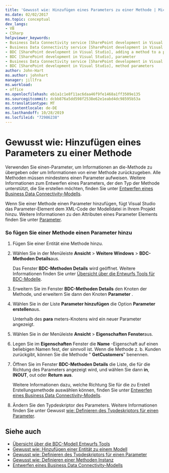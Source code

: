 ```yaml
---
title: 'Gewusst wie: Hinzufügen eines Parameters zu einer Methode | Microsoft-Dokumentation'
ms.date: 02/02/2017
ms.topic: conceptual
dev_langs:
- VB
- CSharp
helpviewer_keywords:
- Business Data Connectivity service [SharePoint development in Visual Studio], adding a method to a parameter
- Business Data Connectivity service [SharePoint development in Visual Studio], parameter
- BDC [SharePoint development in Visual Studio], adding a method to a parameter
- BDC [SharePoint development in Visual Studio], parameter
- Business Data Connectivity service [SharePoint development in Visual Studio], method parameters
- BDC [SharePoint development in Visual Studio], method parameters
author: John-Hart
ms.author: johnhart
manager: jillfra
ms.workload:
- office
ms.openlocfilehash: eb1a1c1e8f11ac6daa46f9fe1468a1ff3509e135
ms.sourcegitcommit: dcbb876a5dd598f2538e62e1eabd4dc98595b53a
ms.translationtype: MT
ms.contentlocale: de-DE
ms.lasthandoff: 10/28/2019
ms.locfileid: "72986238"
---
```

# <a name="how-to-add-a-parameter-to-a-method"></a>Gewusst wie: Hinzufügen eines Parameters zu einer Methode
  Verwenden Sie einen-Parameter, um Informationen an die-Methode zu übergeben oder um Informationen von einer Methode zurückzugeben. Alle Methoden müssen mindestens einen Parameter aufweisen. Weitere Informationen zum Entwerfen eines Parameters, der den Typ der Methode unterstützt, die Sie erstellen möchten, finden Sie unter [Entwerfen eines Business Data Connectivity-Modells](../sharepoint/designing-a-business-data-connectivity-model.md).

 Wenn Sie einer Methode einen Parameter hinzufügen, fügt Visual Studio das Parameter-Element dem XML-Code der Modelldatei in Ihrem Projekt hinzu. Weitere Informationen zu den Attributen eines Parameter Elements finden Sie unter [Parameter](/previous-versions/office/developer/sharepoint-2010/ee557705(v=office.14)).

### <a name="to-add-a-parameter-to-a-method"></a>So fügen Sie einer Methode einen Parameter hinzu

1. Fügen Sie einer Entität eine Methode hinzu.

2. Wählen Sie in der Menüleiste **Ansicht** > **Weitere Windows** > **BDC-Methoden Details**aus.

     Das Fenster **BDC-Methoden Details** wird geöffnet. Weitere Informationen finden Sie unter [Übersicht über die Entwurfs Tools für BDC-Modelle](../sharepoint/bdc-model-design-tools-overview.md).

3. Erweitern Sie im Fenster **BDC-Methoden Details** den Knoten der Methode, und erweitern Sie dann den Knoten **Parameter** .

4. Wählen Sie in der Liste **Parameter hinzufügen** die Option **Parameter erstellen**aus.

     Unterhalb des **para** meters-Knotens wird ein neuer Parameter angezeigt.

5. Wählen Sie in der Menüleiste **Ansicht** > **Eigenschaften Fenster**aus.

6. Legen Sie im **Eigenschaften** Fenster die **Name** -Eigenschaft auf einen beliebigen Namen fest, der sinnvoll ist. Wenn die Methode z. b. Kunden zurückgibt, können Sie die Methode " **GetCustomers**" benennen.

7. Öffnen Sie im Fenster **BDC-Methoden Details** die Liste, die für die Richtung des Parameters angezeigt wird, und wählen Sie dann **in**, **INOUT**, out oder **Return** **aus**.

     Weitere Informationen dazu, welche Richtung Sie für die zu Erstell Erstellungsmethode auswählen können, finden Sie unter [Entwerfen eines Business Data Connectivity-Modells](../sharepoint/designing-a-business-data-connectivity-model.md).

8. Ändern Sie den Typdeskriptor des Parameters. Weitere Informationen finden Sie unter Gewusst [wie: Definieren des Typdeskriptors für einen Parameter](../sharepoint/how-to-define-the-type-descriptor-of-a-parameter.md).

## <a name="see-also"></a>Siehe auch
- [Übersicht über die BDC-Modell Entwurfs Tools](../sharepoint/bdc-model-design-tools-overview.md)
- [Gewusst wie: Hinzufügen einer Entität zu einem Modell](../sharepoint/how-to-add-an-entity-to-a-model.md)
- [Gewusst wie: Definieren des Typdeskriptors für einen Parameter](../sharepoint/how-to-define-the-type-descriptor-of-a-parameter.md)
- [Gewusst wie: Definieren einer Methoden Instanz](../sharepoint/how-to-define-a-method-instance.md)
- [Entwerfen eines Business Data Connectivity-Modells](../sharepoint/designing-a-business-data-connectivity-model.md)
